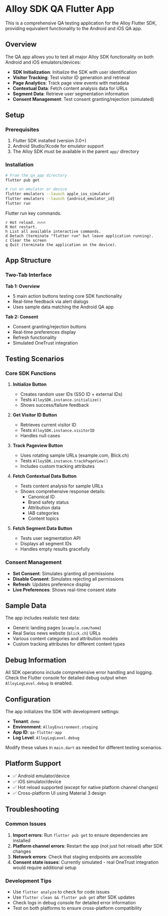# Alloy SDK QA Flutter App

This is a comprehensive QA testing application for the Alloy Flutter SDK, providing equivalent functionality to the Android and iOS QA app.

## Overview

The QA app allows you to test all major Alloy SDK functionality on both Android and iOS emulators/devices:

- **SDK Initialization**: Initialize the SDK with user identification
- **Visitor Tracking**: Test visitor ID generation and retrieval  
- **Page Analytics**: Track page view events with metadata
- **Contextual Data**: Fetch content analysis data for URLs
- **Segment Data**: Retrieve user segmentation information
- **Consent Management**: Test consent granting/rejection (simulated)

## Setup

### Prerequisites

1. Flutter SDK installed (version 3.0+)
2. Android Studio/Xcode for emulator support
3. The Alloy SDK must be available in the parent `app/` directory

### Installation

```bash
# From the qa_app directory
flutter pub get

# run on emulator or device
flutter emulators --launch apple_ios_simulator
flutter emulators --launch {android_emulator_id}
flutter run
```

Flutter run key commands.
```
r Hot reload. 🔥🔥🔥
R Hot restart.
h List all available interactive commands.
d Detach (terminate "flutter run" but leave application running).
c Clear the screen
q Quit (terminate the application on the device).
```

## App Structure

### Two-Tab Interface

**Tab 1: Overview**
- 5 main action buttons testing core SDK functionality
- Real-time feedback via alert dialogs
- Uses sample data matching the Android QA app

**Tab 2: Consent**
- Consent granting/rejection buttons
- Real-time preferences display
- Refresh functionality
- Simulated OneTrust integration

## Testing Scenarios

### Core SDK Functions

1. **Initialize Button**
   - Creates random user IDs (SSO ID + external IDs)
   - Tests `AlloySDK.instance.initialize()`
   - Shows success/failure feedback

2. **Get Visitor ID Button**
   - Retrieves current visitor ID
   - Tests `AlloySDK.instance.visitorID`
   - Handles null cases

3. **Track Pageview Button**
   - Uses rotating sample URLs (example.com, Blick.ch)
   - Tests `AlloySDK.instance.trackPageView()`
   - Includes custom tracking attributes

4. **Fetch Contextual Data Button**
   - Tests content analysis for sample URLs
   - Shows comprehensive response details:
     - Canonical ID
     - Brand safety status  
     - Attribution data
     - IAB categories
     - Content topics

5. **Fetch Segment Data Button**
   - Tests user segmentation API
   - Displays all segment IDs
   - Handles empty results gracefully

### Consent Management

- **Set Consent**: Simulates granting all permissions
- **Disable Consent**: Simulates rejecting all permissions  
- **Refresh**: Updates preference display
- **Live Preferences**: Shows real-time consent state

## Sample Data

The app includes realistic test data:
- Generic landing pages (`example.com/home`)
- Real Swiss news website (`blick.ch`) URLs
- Various content categories and attribution models
- Custom tracking attributes for different content types

## Debug Information

All SDK operations include comprehensive error handling and logging. Check the Flutter console for detailed debug output when `AlloyLogLevel.debug` is enabled.

## Configuration

The app initializes the SDK with development settings:
- **Tenant**: `demo`
- **Environment**: `AlloyEnvironment.staging`
- **App ID**: `qa-flutter-app`
- **Log Level**: `AlloyLogLevel.debug`

Modify these values in `main.dart` as needed for different testing scenarios.

## Platform Support

- ✅ Android emulator/device
- ✅ iOS simulator/device  
- ✅ Hot reload supported (except for native platform channel changes)
- ✅ Cross-platform UI using Material 3 design

## Troubleshooting

### Common Issues

1. **Import errors**: Run `flutter pub get` to ensure dependencies are installed
2. **Platform channel errors**: Restart the app (not just hot reload) after SDK changes
3. **Network errors**: Check that staging endpoints are accessible
4. **Consent state issues**: Currently simulated - real OneTrust integration would require additional setup

### Development Tips

- Use `flutter analyze` to check for code issues
- Use `flutter clean && flutter pub get` after SDK updates
- Check logs in debug console for detailed error information
- Test on both platforms to ensure cross-platform compatibility
